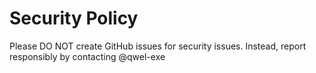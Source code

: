 # Security Policy

Please DO NOT create GitHub issues for security issues. Instead, report responsibly by contacting @qwel-exe
